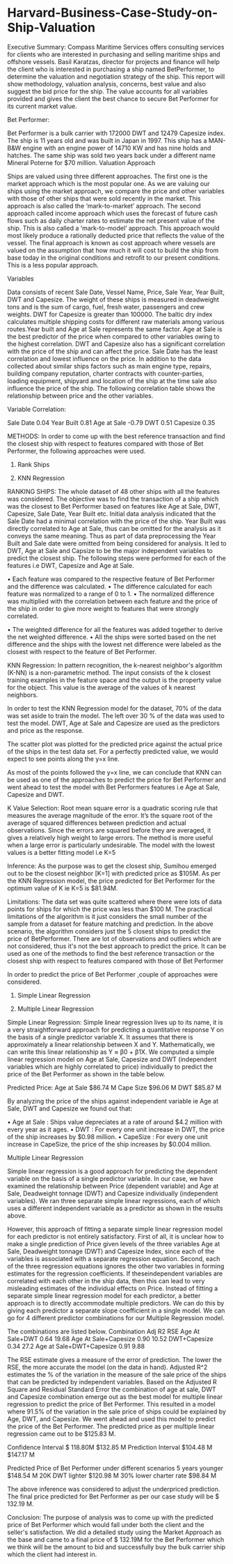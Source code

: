 # Harvard-Business-Case-Study-on-Ship-Valuation
 
Executive Summary:
Compass Maritime Services offers consulting services for clients who are interested in purchasing and selling maritime ships and offshore vessels. Basil Karatzas, director for projects and finance will help the client who is interested in purchasing a ship named BetPerformer, to determine the valuation and negotiation strategy of the ship. This report will show methodology, valuation analysis, concerns, best value and also suggest the bid price for the ship. The value accounts for all variables provided and gives the client the best chance to secure Bet Performer for its current market value.

Bet Performer:

Bet Performer is a bulk carrier with 172000 DWT and 12479 Capesize index. The ship is 11 years old and was built in Japan in 1997. This ship has a MAN-B&W engine with an engine power of 14710 KW and has nine holds and hatches. The same ship was sold two years back under a different name Mineral Poterne for $70 million.
Valuation Approach

Ships are valued using three different approaches. The first one is the market approach which is the most popular one. As we are valuing our ships using the market approach, we compare the price and other variables with those of other ships that were sold recently in the market. This approach is also called the ‘mark-to-market’ approach. The second approach called income approach which uses the forecast of future cash flows such as daily charter rates to estimate the net present value of the ship. This is also called a ‘mark-to-model’ approach. This approach would most likely produce a rationally deducted price that reflects the value of the vessel. The final approach is known as cost approach where vessels are valued on the assumption that how much it will cost to build the ship from base today in the original conditions and retrofit to our present conditions. This is a less popular approach.

Variables

Data consists of recent Sale Date, Vessel Name, Price, Sale Year, Year Built, DWT and Capesize. The weight of these ships is measured in deadweight tons and is the sum of cargo, fuel, fresh water, passengers and crew weights. DWT for Capesize is greater than 100000. The baltic dry index calculates multiple shipping costs for different raw materials among various routes.Year built and Age at Sale represents the same factor. Age at Sale is the best predictor of the price when compared to other variables owing to the highest correlation. DWT and Capesize also has a significant correlation with the price of the ship and can affect the price. Sale Date has the least correlation and lowest influence on the price. In addition to the data collected about similar ships factors such as main engine type, repairs, building company reputation, charter contracts with counter-parties, loading equipment, shipyard and location of the ship at the time sale also influence the price of the ship. The following correlation table shows the relationship between price and the other variables.


Variable Correlation:
	
Sale Date	0.04
Year Built	0.81
Age at Sale	-0.79
DWT	0.51
Capesize	0.35
	
 
METHODS:
In order to come up with the best reference transaction and find the closest ship with respect to features compared with those of Bet Performer, the following approaches were used.

1.	Rank Ships

2.	KNN Regression

RANKING SHIPS:
The whole dataset of 48 other ships with all the features was considered. The objective was to find the transaction of a ship which was the closest to Bet Performer based on features like Age at Sale, DWT, Capesize, Sale Date, Year Built etc. Initial data analysis indicated that the Sale Date had a minimal correlation with the price of the ship. Year Built was directly correlated to Age at Sale, thus can be omitted for the analysis as it conveys the same meaning. Thus as part of data preprocessing the Year Built and Sale date were omitted from being considered for analysis. It led to DWT, Age at Sale and Capsize to be the major independent variables to predict the closest ship. The following steps were performed for each of the features i.e DWT, Capesize and Age at Sale.

•	Each feature was compared to the respective feature of Bet Performer and the difference was calculated.
•	The difference calculated for each feature was normalized to a range of 0 to 1.
•	The normalized difference was multiplied with the correlation between each feature and the price of the ship in order to give more weight to features that were strongly correlated.

•	The weighted difference for all the features was added together to derive the net weighted difference.
•	All the ships were sorted based on the net difference and the ships with the lowest net difference were labeled as the closest with respect to the feature of Bet Performer.

 
KNN Regression:
In pattern recognition, the k-nearest neighbor's algorithm (K-NN) is a non-parametric method. The input consists of the k closest training examples in the feature space and the output is the property value for the object. This value is the average of the values of k nearest neighbors.

In order to test the KNN Regression model for the dataset, 70% of the data was set aside to train the model. The left over 30 % of the data was used to test the model. DWT, Age at Sale and Capesize are used as the predictors and price as the response.

The scatter plot was plotted for the predicted price against the actual price of the ships in the test data set. For a perfectly predicted value, we would expect to see points along the y=x line.

As most of the points followed the y=x line, we can conclude that KNN can be used as one of the approaches to predict the price for Bet Performer and went ahead to test the model with Bet Performers features i.e Age at Sale, Capesize and DWT.

K Value Selection:
Root mean square error is a quadratic scoring rule that measures the average magnitude of the error. It’s the square root of the average of squared differences between prediction and actual observations. Since the errors are squared before they are averaged, it gives a relatively high weight to large errors. The method is more useful when a large error is particularly undesirable. The model with the lowest values is a better fitting model i.e K=5

Inference:
As the purpose was to get the closest ship, Sumihou emerged out to be the closest neighbor [K=1] with predicted price as $105M. As per the KNN Regression model, the price predicted for Bet Performer for the optimum value of K ie K=5 is $81.94M.

Limitations:
The data set was quite scattered where there were lots of data points for ships for which the price was less than $100 M. The practical limitations of the algorithm is it just considers the small number of the sample from a dataset for feature matching and prediction. In the above scenario, the algorithm considers just the 5 closest ships to predict the price of BetPerformer. There are lot of observations and outliers which are not considered, thus it's not the best approach to predict the price. It can be used as one of the methods to find the best reference transaction or the closest ship with respect to features compared with those of Bet Performer
 
In order to predict the price of Bet Performer ,couple of approaches were considered.

1.	Simple Linear Regression

2.	Multiple Linear Regression

Simple Linear Regression:
Simple linear regression lives up to its name, it is a very straightforward approach for predicting a quantitative response Y on the basis of a single predictor variable X. It assumes that there is approximately a linear relationship between X and Y. Mathematically, we can write this linear relationship as Y ≈ β0 + β1X. We computed a simple linear regression model on Age at Sale, Capesize and DWT (independent variables which are highly correlated to price) individually to predict the price of the Bet Performer as shown in the table below.

Predicted Price:
Age at Sale	$86.74 M
Cape Size	$96.06 M
DWT	$85.87 M
	
By analyzing the price of the ships against independent variable ie Age at Sale, DWT and Capesize we found out that:

•	Age at Sale : Ships value depreciates at a rate of around $4.2 million with every year as it ages.
•	DWT : For every one unit increase in DWT, the price of the ship increases by $0.98 million.
•	CapeSize : For every one unit increase in CapeSize, the price of the ship increases by $0.004 million.

Multiple Linear Regression

Simple linear regression is a good approach for predicting the dependent variable on the basis of a single predictor variable. In our case, we have examined the relationship between Price (dependent variable) and Age at Sale, Deadweight tonnage (DWT) and Capesize individually (independent variables). We ran three separate simple linear regressions, each of which uses a different independent variable as a predictor as shown in the results above.

However, this approach of fitting a separate simple linear regression model for each predictor is not entirely satisfactory. First of all, it is unclear how to make a single prediction of Price given levels of the three variables Age at Sale, Deadweight tonnage (DWT) and Capesize Index, since each of the variables is associated with a separate regression equation. Second, each of the three regression equations ignores the other two variables in forming estimates for the regression coefficients. If theseindependent variables are correlated with each other in the ship data, then this can lead to very misleading estimates of the individual effects on Price. Instead of fitting a separate simple linear regression model for each predictor, a better approach is to directly accommodate multiple predictors. We can do this by giving each predictor a separate slope coefficient in a single model. We can go for 4 different predictor combinations for our Multiple Regression model.

The combinations are listed below.
Combination	              Adj R2	  RSE
Age At Sale+DWT	            0.64	  19.68
Age At Sale+Capesize	      0.90	  10.52
DWT+Capesize	              0.34	  27.2
Age at Sale+DWT+Capesize	  0.91	  9.88
		

The RSE estimate gives a measure of the error of prediction. The lower the RSE, the more accurate the model (on the data in hand). Adjusted R^2 estimates the % of the variation in the measure of the sale price of the ships that can be predicted by independent variables. Based on the Adjusted R Square and Residual Standard Error the combination of age at sale, DWT and Capesize combination emerge out as the best model for multiple linear regression to predict the price of Bet Performer. This resulted in a model where 91.5% of the variation in the sale price of ships could be explained by Age, DWT, and Capesize.
We went ahead and used this model to predict the price of the Bet Performer. The predicted price as per multiple linear regression came out to be $125.83 M.
		
Confidence Interval	$ 118.80M	$132.85 M
Prediction Interval	$104.48 M	$147.17 M
		
Predicted Price of Bet Performer under different scenarios
5 years younger	        $148.54 M
20K DWT lighter	        $120.98 M
30% lower charter rate	$98.84 M
	
The above inference was considered to adjust the underpriced prediction. The final price predicted for Bet Performer as per our case study will be $ 132.19 M.

Conclusion:
The purpose of analysis was to come up with the predicted price of Bet Performer which would fall under both the client and the seller's satisfaction. We did a detailed study using the Market Approach as the base and came to a final price of $ 132.19M for the Bet Performer which we think will be the amount to bid and successfully buy the bulk carrier ship which the client had interest in.

